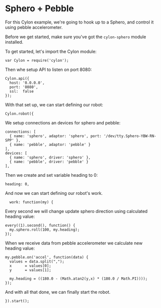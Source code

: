 # Sphero + Pebble

For this Cylon example, we're going to hook up to a Sphero,
and control it using pebble accelerometer.

Before we get started, make sure you've got the `cylon-sphero` module installed.

To get started, let's import the Cylon module:

    var Cylon = require('cylon');

Then whe setup API to listen on port 8080:


    Cylon.api({
      host: '0.0.0.0',
      port: '8080',
      ssl:  false
    });

With that set up, we can start defining our robot:

    Cylon.robot({

We setup connections an devices for sphero and pebble:

    connections: [
      { name: 'sphero', adaptor: 'sphero', port: '/dev/tty.Sphero-YBW-RN-SPP' },
      { name: 'pebble', adaptor: 'pebble' }
    ],
    devices: [
      { name: 'sphero', driver: 'sphero' },
      { name: 'pebble', driver: 'pebble' }
    ],

Then we create and set variable heading to 0:

    heading: 0,

And now we can start defining our robot's work.

      work: function(my) {

Every second we will change update sphero direction using calculated heading value:

    every((1).second(), function() {
      my.sphero.roll(100, my.heading);
    });

When we receive data from pebble accelerometer we calculate new heading value:

    my.pebble.on('accel', function(data) {
      values = data.split(",");
      x      = values[0];
      y      = values[1];

      my.heading = ((180.0 - (Math.atan2(y,x) * (180.0 / Math.PI))));
    });

And with all that done, we can finally start the robot.

    }).start();
